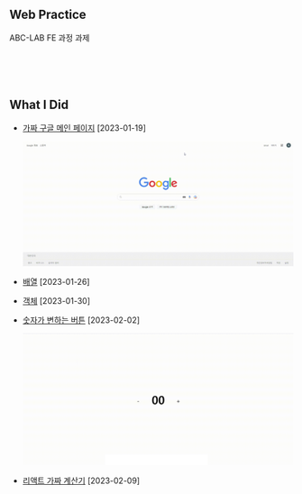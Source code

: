 ## Web Practice

ABC-LAB FE 과정 과제

ㅤ

ㅤ

## What I Did

- [가짜 구글 메인 페이지](https://github.com/baeseorim/WEB-PRACTICE/tree/master/230119) [2023-01-19]

  ![ezgif.com-gif-maker (2)](README.assets/fake-google.gif)

- [배열](https://github.com/baeseorim/WEB-PRACTICE/tree/master/230126) [2023-01-26]

- [객체](https://github.com/baeseorim/WEB-PRACTICE/tree/master/230130) [2023-01-30]

- [숫자가 변하는 버튼](https://github.com/baeseorim/WEB-PRACTICE/tree/master/230202) [2023-02-02]

  ![cnt-num](README.assets/cnt-num.gif)

- [리액트 가짜 계산기](https://github.com/baeseorim/WEB-PRACTICE/tree/master/230209) [2023-02-09]